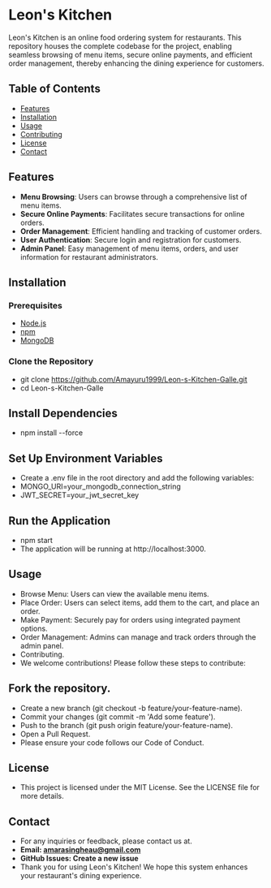 # Leon's Kitchen

Leon's Kitchen is an online food ordering system for restaurants. This repository houses the complete codebase for the project, enabling seamless browsing of menu items, secure online payments, and efficient order management, thereby enhancing the dining experience for customers.

## Table of Contents

- [Features](#features)
- [Installation](#installation)
- [Usage](#usage)
- [Contributing](#contributing)
- [License](#license)
- [Contact](#contact)

## Features

- **Menu Browsing**: Users can browse through a comprehensive list of menu items.
- **Secure Online Payments**: Facilitates secure transactions for online orders.
- **Order Management**: Efficient handling and tracking of customer orders.
- **User Authentication**: Secure login and registration for customers.
- **Admin Panel**: Easy management of menu items, orders, and user information for restaurant administrators.

## Installation

### Prerequisites

- [Node.js](https://nodejs.org/)
- [npm](https://www.npmjs.com/)
- [MongoDB](https://www.mongodb.com/)

### Clone the Repository

- git clone https://github.com/Amayuru1999/Leon-s-Kitchen-Galle.git
- cd Leon-s-Kitchen-Galle

## Install Dependencies

- npm install --force

## Set Up Environment Variables

- Create a .env file in the root directory and add the following variables:
- MONGO_URI=your_mongodb_connection_string
- JWT_SECRET=your_jwt_secret_key

## Run the Application
- npm start
- The application will be running at http://localhost:3000.

## Usage
- Browse Menu: Users can view the available menu items.
- Place Order: Users can select items, add them to the cart, and place an order.
- Make Payment: Securely pay for orders using integrated payment options.
- Order Management: Admins can manage and track orders through the admin panel.
- Contributing.
- We welcome contributions! Please follow these steps to contribute:

## Fork the repository.
- Create a new branch (git checkout -b feature/your-feature-name).
- Commit your changes (git commit -m 'Add some feature').
- Push to the branch (git push origin feature/your-feature-name).
- Open a Pull Request.
- Please ensure your code follows our Code of Conduct.

## License
- This project is licensed under the MIT License. See the LICENSE file for more details.

## Contact
- For any inquiries or feedback, please contact us at.
- **Email: amarasingheau@gmail.com**
- **GitHub Issues: Create a new issue**
- Thank you for using Leon's Kitchen! We hope this system enhances your restaurant's dining experience.








